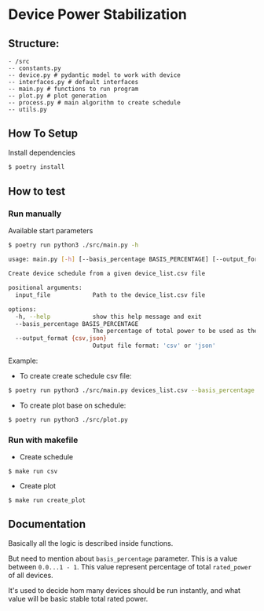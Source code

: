 # Device Power Stabilization

## Structure:
```
- /src
-- constants.py
-- device.py # pydantic model to work with device
-- interfaces.py # default interfaces
-- main.py # functions to run program
-- plot.py # plot generation
-- process.py # main algorithm to create schedule
-- utils.py
```

## How To Setup

Install dependencies
```bash
$ poetry install
```

## How to test

### Run manually

Available start parameters
```bash
$ poetry run python3 ./src/main.py -h

usage: main.py [-h] [--basis_percentage BASIS_PERCENTAGE] [--output_format {csv,json}] input_file

Create device schedule from a given device_list.csv file

positional arguments:
  input_file            Path to the device_list.csv file

options:
  -h, --help            show this help message and exit
  --basis_percentage BASIS_PERCENTAGE
                        The percentage of total power to be used as the basis
  --output_format {csv,json}
                        Output file format: 'csv' or 'json'
```
Example:

- To create create schedule csv file:
```bash
$ poetry run python3 ./src/main.py devices_list.csv --basis_percentage 0.43 --output_format csv
```

- To create plot base on schedule:
```bash
$ poetry run python3 ./src/plot.py
```

### Run with makefile
- Create schedule
```
$ make run csv
```

- Create plot
```
$ make run create_plot
```

## Documentation

Basically all the logic is described inside functions.

But need to mention about `basis_percentage` parameter.
This is a value between `0.0...1 - 1`. This value represent percentage of total `rated_power` of all devices.

It's used to decide hom many devices should be run instantly, and what value will be basic stable total rated power. 
